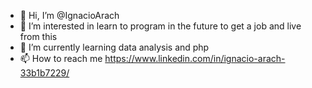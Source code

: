 - 👋 Hi, I’m @IgnacioArach
- 👀 I’m interested in  learn to program in the future to get a job and live from this
- 🌱 I’m currently learning  data analysis and php
- 📫 How to reach me  https://www.linkedin.com/in/ignacio-arach-33b1b7229/

<!---
IgnacioArach/IgnacioArach is a ✨ special ✨ repository because its `README.md` (this file) appears on your GitHub profile.
You can click the Preview link to take a look at your changes.
--->
